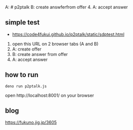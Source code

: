 A: # p2ptalk
B: create answferfrom offer
4. A: accept answer
## simple test

- https://code4fukui.github.io/p2ptalk/static/sdptest.html

1. open this URL on 2 browser tabs (A and B)
2. A: create offer
3. B: create answer from offer
4. A: accept answer

## how to run

```
deno run p2ptalk.js
```

open http://localhost:8001/ on your browser

## blog

https://fukuno.jig.jp/3605

